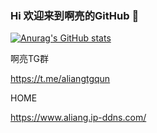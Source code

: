 ### Hi 欢迎来到啊亮的GitHub 👋
[![Anurag's GitHub stats](https://github-readme-stats.vercel.app/api?username=alianggh)](https://github.com/alianggh)

啊亮TG群

https://t.me/aliangtgqun

HOME

https://www.aliang.ip-ddns.com/

<!--
**alianggh/alianggh** is a ✨ _special_ ✨ repository because its `README.md` (this file) appears on your GitHub profile.

Here are some ideas to get you started:

- 🔭 I’m currently working on ...
- 🌱 I’m currently learning ...
- 👯 I’m looking to collaborate on ...
- 🤔 I’m looking for help with ...
- 💬 Ask me about ...
- 📫 How to reach me: ...
- 😄 Pronouns: ...
- ⚡ Fun fact: ...
-->
